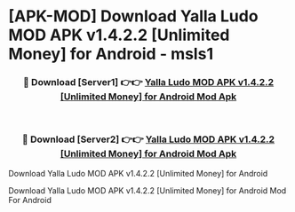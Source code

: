 # [APK-MOD] Download Yalla Ludo MOD APK v1.4.2.2 [Unlimited Money] for Android - msls1


<div align="center">
<h3>🔴 Download [Server1] 👉👉 <a href="https://apk-comot.site?title=Yalla_Ludo_MOD_APK_v1.4.2.2_[Unlimited_Money]_for_Android">Yalla Ludo MOD APK v1.4.2.2 [Unlimited Money] for Android Mod Apk</a></h3><br>
<h3>🔴 Download [Server2] 👉👉 <a href="https://apk-comot.site?title=Yalla_Ludo_MOD_APK_v1.4.2.2_[Unlimited_Money]_for_Android">Yalla Ludo MOD APK v1.4.2.2 [Unlimited Money] for Android Mod Apk</a></h3>
</div>



Download Yalla Ludo MOD APK v1.4.2.2 [Unlimited Money] for Android 

Download Yalla Ludo MOD APK v1.4.2.2 [Unlimited Money] for Android Mod For Android